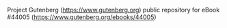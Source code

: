 Project Gutenberg (https://www.gutenberg.org) public repository for eBook #44005 (https://www.gutenberg.org/ebooks/44005)
